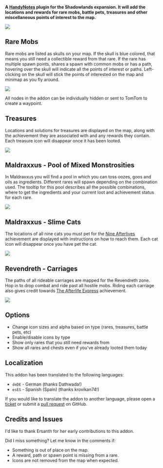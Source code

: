 **A [HandyNotes](https://www.curseforge.com/wow/addons/handynotes) plugin for the Shadowlands expansion. It will add the locations and rewards for rare mobs, battle pets, treasures and other miscellaneous points of interest to the map.**

![](https://media.githubusercontent.com/media/zarillion/handynotes-plugins/master/plugins/09_Shadowlands/images/banner.png)

## Rare Mobs

Rare mobs are listed as skulls on your map. If the skull is blue colored, that means you still need a collectible reward from that rare. If the rare has multiple spawn points, shares a spawn with common mobs or has a path, hovering over the skull will indicate all the points of interest or paths. Left-clicking on the skull will stick the points of interested on the map and minimap as you fly around.

![](https://media.githubusercontent.com/media/zarillion/handynotes-plugins/master/plugins/09_Shadowlands/images/rares.png)

All nodes in the addon can be individually hidden or sent to TomTom to create a waypoint.

## Treasures

Locations and solutions for treasures are displayed on the map, along with the achievement they are associated with and any rewards they contain. Each treasure icon will disappear once it has been looted.

![](https://media.githubusercontent.com/media/zarillion/handynotes-plugins/master/plugins/09_Shadowlands/images/treasures.png)

## Maldraxxus - Pool of Mixed Monstrosities

In Maldraxxus you will find a pool in which you can toss oozes, goos and oils as ingredients. Different rares will spawn depending on the combination used. The tooltip for this pool describes all the possible combinations, where to get the ingredients and your current loot and achievement status for each rare.

![](https://media.githubusercontent.com/media/zarillion/handynotes-plugins/master/plugins/09_Shadowlands/images/mixed_pool.png)

## Maldraxxus - Slime Cats

The locations of all nine cats you must pet for the [Nine Afterlives](https://shadowlands.wowhead.com/achievement=14634/nine-afterlives) achievement are displayed with instructions on how to reach them. Each cat icon will disappear once you have pet the cat.

![](https://media.githubusercontent.com/media/zarillion/handynotes-plugins/master/plugins/09_Shadowlands/images/slime_cats.png)

## Revendreth - Carriages

The paths of all rideable carriages are mapped for the Revendreth zone. Hop in to drop combat and ride past all hostile mobs. Riding each carriage also gives credit towards [The Afterlife Express](https://shadowlands.wowhead.com/achievement=14771/the-afterlife-express) achievement.

![](https://media.githubusercontent.com/media/zarillion/handynotes-plugins/master/plugins/09_Shadowlands/images/carriages.png)

## Options

* Change icon sizes and alpha based on type (rares, treasures, battle pets, etc)
* Enable/disable icons by type
* Show only rares that you still need rewards from
* Show all rares and chests even if you've already looted them today

## Localization

This addon has been translated to the following languages:

* `deDE` - German (thanks Dathwada!)
* `esES` - Spanish (Spain) (thanks krovikan74!)

If you would like to translate the addon to another language, please open a [ticket](https://github.com/zarillion/handynotes-plugins/issues) or submit a [pull request](https://github.com/zarillion/handynotes-plugins/pulls) on GitHub.

## Credits and Issues

I'd like to thank Ersanth for her early contributions to this addon.

Did I miss something? Let me know in the comments if:

* Something is out of place on the map.
* A reward, path or spawn point is missing from a rare.
* Icons are not removed from the map when expected.